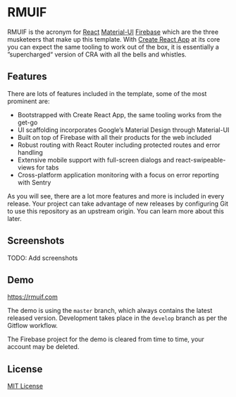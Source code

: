# RMUIF

RMUIF is the acronym for [React](https://reactjs.org) [Material-UI](https://material-ui.com) [Firebase](https://firebase.google.com) which are the three musketeers that make up this template.
With [Create React App](https://create-react-app.dev) at its core you can expect the same tooling to work out of the box, it is essentially a ”supercharged“ version of CRA with all the bells and whistles.

## Features

There are lots of features included in the template, some of the most prominent are:

- Bootstrapped with Create React App, the same tooling works from the get-go
- UI scaffolding incorporates Google’s Material Design through Material-UI
- Built on top of Firebase with all their products for the web included
- Robust routing with React Router including protected routes and error handling
- Extensive mobile support with full-screen dialogs and react-swipeable-views for tabs
- Cross-platform application monitoring with a focus on error reporting with Sentry

As you will see, there are a lot more features and more is included in every release.
Your project can take advantage of new releases by configuring Git to use this repository as an upstream origin.
You can learn more about this later.

## Screenshots

TODO: Add screenshots

## Demo

https://rmuif.com

The demo is using the `master` branch, which always contains the latest released version.
Development takes place in the `develop` branch as per the Gitflow workflow.

The Firebase project for the demo is cleared from time to time, your account may be deleted.

## License

[MIT License](https://github.com/phoqe/react-material-ui-firebase/blob/master/LICENSE.md)
